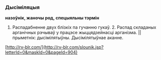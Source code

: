 ### Дысіміляцыя
**назоўнік, жаночы род, спецыяльны тэрмін**

1. Распадабненне двух блізкіх па гучанню гукаў. 2. Распад складаных арганічных рэчываў у працэсе жыццядзейнасці арганізма. || прыметнік: дысімілятыўны. Дысімілятыўнае аканне.

<a rel="author">[http://rv-blr.com/](http://rv-blr.com/slounik.jsp?letterId=0&maskId=0&pageId=904)</a>
